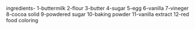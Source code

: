 ingredients-
1-buttermilk
2-flour
3-butter
4-sugar
5-egg
6-vanilla
7-vineger
8-cocoa solid
9-powdered sugar
10-baking powder
11-vanilla extract
12-red food coloring